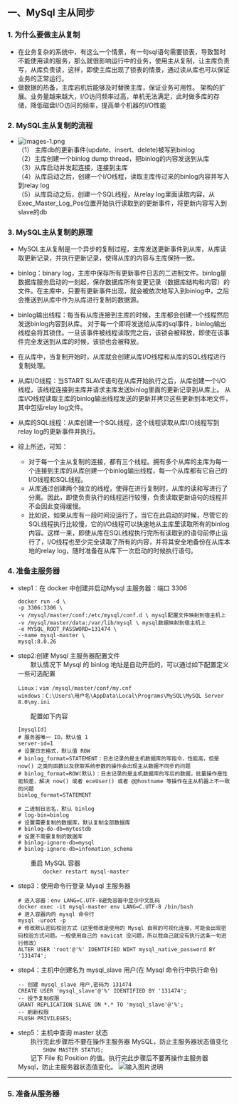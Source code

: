 ##  一、MySql 主从同步
 ### 1. 为什么要做主从复制
   - 在业务复杂的系统中，有这么一个情景，有一句sql语句需要锁表，导致暂时不能使用读的服务，那么就很影响运行中的业务，使用主从复制，让主库负责写，从库负责读，这样，即使主库出现了锁表的情景，通过读从库也可以保证业务的正常运行。  
   - 做数据的热备，主库宕机后能够及时替换主库，保证业务可用性。
   架构的扩展。业务量越来越大，I/O访问频率过高，单机无法满足，此时做多库的存储，降低磁盘I/O访问的频率，提高单个机器的I/O性能

 ### 2. MySQL主从复制的流程
   - ![images-1.png](./21.1_SpringBoot2.x-ShardingSphere5/src/main/resources/static/image-1.png)  
   （1） 主库db的更新事件(update、insert、delete)被写到binlog  
   （2）主库创建一个binlog dump thread，把binlog的内容发送到从库  
   （3）从库启动并发起连接，连接到主库  
   （4）从库启动之后，创建一个I/O线程，读取主库传过来的binlog内容并写入到relay log  
   （5）从库启动之后，创建一个SQL线程，从relay log里面读取内容，从Exec_Master_Log_Pos位置开始执行读取到的更新事件，将更新内容写入到slave的db

 ### 3. MySQL主从复制的原理
   - MySQL主从复制是一个异步的复制过程，主库发送更新事件到从库，从库读取更新记录，并执行更新记录，使得从库的内容与主库保持一致。  
   - binlog：binary log，主库中保存所有更新事件日志的二进制文件。binlog是数据库服务启动的一刻起，保存数据库所有变更记录（数据库结构和内容）的文件。在主库中，只要有更新事件出现，就会被依次地写入到binlog中，之后会推送到从库中作为从库进行复制的数据源。  
   - binlog输出线程：每当有从库连接到主库的时候，主库都会创建一个线程然后发送binlog内容到从库。 对于每一个即将发送给从库的sql事件，binlog输出线程会将其锁住。一旦该事件被线程读取完之后，该锁会被释放，即使在该事件完全发送到从库的时候，该锁也会被释放。  
   - 在从库中，当复制开始时，从库就会创建从库I/O线程和从库的SQL线程进行复制处理。  
   - 从库I/O线程：当START SLAVE语句在从库开始执行之后，从库创建一个I/O线程，该线程连接到主库并请求主库发送binlog里面的更新记录到从库上。 从库I/O线程读取主库的binlog输出线程发送的更新并拷贝这些更新到本地文件，其中包括relay log文件。  
   - 从库的SQL线程：从库创建一个SQL线程，这个线程读取从库I/O线程写到relay log的更新事件并执行。  
   
   - 综上所述，可知：  
      - 对于每一个主从复制的连接，都有三个线程。拥有多个从库的主库为每一个连接到主库的从库创建一个binlog输出线程，每一个从库都有它自己的I/O线程和SQL线程。  
      - 从库通过创建两个独立的线程，使得在进行复制时，从库的读和写进行了分离。因此，即使负责执行的线程运行较慢，负责读取更新语句的线程并不会因此变得缓慢。  
      - 比如说，如果从库有一段时间没运行了，当它在此启动的时候，尽管它的SQL线程执行比较慢，它的I/O线程可以快速地从主库里读取所有的binlog内容。这样一来，即使从库在SQL线程执行完所有读取到的语句前停止运行了，I/O线程也至少完全读取了所有的内容，并将其安全地备份在从库本地的relay log，随时准备在从库下一次启动的时候执行语句。

 ### 4. 准备主服务器
- step1：在 docker 中创建并启动Mysql 主服务器：端口 3306
  ```
  docker run -d \
  -p 3306:3306 \
  -v /mysql/master/conf:/etc/mysql/conf.d \ mysql配置文件映射到宿主机上
  -v /mysql/master/data:/var/lib/mysql \ mysql数据映射到宿主机上
  -e MYSQL_ROOT_PASSWORD=131474 \
  --name mysql-master \
  mysql:8.0.26
  ```
- step2:创建 Mysql 主服务器配置文件  
  &emsp;&emsp;默认情况下 Mysql 的 binlog 地址是自动开启的，可以通过如下配置定义一些可选配置
  ```
  Linux：vim /mysql/master/conf/my.cnf
  windows：C:\Users\用户名\AppData\Local\Programs\MySQL\MySQL Server 8.0\my.ini
  ```

  &emsp;&emsp;配置如下内容
  ```
  [mysqlId]
  # 服务器唯一 ID，默认值 1
  server-id=1
  # 设置日志格式，默认值 ROW
  # binlog_format=STATEMENT：日志记录的是主机数据库的写指令，性能高，但是 now() 之类的函数以及获取系统参数的操作会出现主从数据不同步的问题
  # binlog_format=ROW(默认)：日志记录的是主机数据库的写后的数据，批量操作是性能较差，解决 now() 或者 eceUser() 或者 @@hostname 等操作在主从机器上不一致的问题
  binlog_format=STATEMENT
  
  # 二进制日志名，默认 binlog
  # log-bin=binlog
  # 设置需要复制的数据库，默认复制全部数据库
  # binlog-do-db=mytestdb
  # 设置不需要复制的数据库
  # binlog-ignore-db=mysql
  # binlog-ignore-db=infomation_schema
  ```

  &emsp;&emsp;重启 MySQL 容器  
  &emsp;&emsp;&emsp;&emsp;`docker restart mysql-master`

- step3：使用命令行登录 Mysql 主服务器
  ```
  # 进入容器：env LANG=C.UTF-8避免容器中显示中文乱码
  docker exec -it mysql-master env LANG=C.UTF-8 /bin/bash
  # 进入容器内的 mysql 命令行
  mysql -uroot -p
  # 修改默认密码校验方式（这里修改是使用的 Mysql 自带的可视化连接，可能会出现密码校验方式问题。一般使用自己的 navicat 没问题，所以我自己就没有执行这条一句进行修改）
  ALTER USER 'root'@'%' IDENTIFIED WIHT mysql_native_password BY '131474';
  ``` 

- step4：主机中创建名为 mysql_slave 用户(在 Mysql 命令行中执行命令)
  ```
  -- 创建 mysql_slave 用户,密码为 131474
  CREATE USER 'mysql_slave'@'%' IDENTIFIED BY '131474'; 
  -- 授予复制权限
  GRANT REPLICATION SLAVE ON *.* TO 'mysql_slave'@'%';
  -- 刷新权限
  FLUSH PRIVILEGES;
  ```
- step5：主机中查询 master 状态  
  &emsp;&emsp;执行完此步骤后不要在操作主服务器 MySQL，防止主服务器状态值变化  
  &emsp;&emsp;&emsp;&emsp;`SHOW MASTER STATUS;`  
  &emsp;&emsp;记下 File 和 Position 的值。执行完此步骤后不要再操作主服务器 Mysql，防止主服务器状态值变化。
  ![输入图片说明](./21.1_SpringBoot2.x-ShardingSphere5/src/main/resources/static/image-2.png)

---

### 5. 准备从服务器